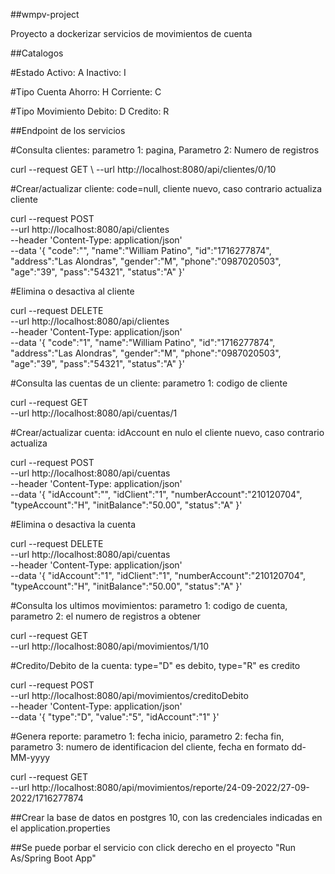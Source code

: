 ##wmpv-project

Proyecto a dockerizar servicios de movimientos de cuenta

##Catalogos

#Estado
Activo: A
Inactivo: I

#Tipo Cuenta
Ahorro: H
Corriente: C

#Tipo Movimiento
Debito: D
Credito: R

##Endpoint de los servicios

#Consulta clientes: parametro 1: pagina, Parametro 2: Numero de registros

curl --request GET \ --url http://localhost:8080/api/clientes/0/10

#Crear/actualizar cliente: code=null, cliente nuevo, caso contrario actualiza cliente

curl --request POST \
  --url http://localhost:8080/api/clientes \
  --header 'Content-Type: application/json' \
  --data '{
	"code":"",
  "name":"William Patino",
  "id":"1716277874",
  "address":"Las Alondras",
  "gender":"M",
  "phone":"0987020503",
  "age":"39",
  "pass":"54321",
  "status":"A"
}'

#Elimina o desactiva al cliente

curl --request DELETE \
  --url http://localhost:8080/api/clientes \
  --header 'Content-Type: application/json' \
  --data '{
	"code":"1",
  "name":"William Patino",
  "id":"1716277874",
  "address":"Las Alondras",
  "gender":"M",
  "phone":"0987020503",
  "age":"39",
  "pass":"54321",
  "status":"A"
}'

#Consulta las cuentas de un cliente: parametro 1: codigo de cliente

curl --request GET \
  --url http://localhost:8080/api/cuentas/1
 
#Crear/actualizar cuenta: idAccount en nulo el cliente nuevo, caso contrario actualiza

curl --request POST \
  --url http://localhost:8080/api/cuentas \
  --header 'Content-Type: application/json' \
  --data '{
	"idAccount":"",
  "idClient":"1",
  "numberAccount":"210120704",
  "typeAccount":"H",
  "initBalance":"50.00",
  "status":"A"
}'

#Elimina o desactiva la cuenta

curl --request DELETE \
  --url http://localhost:8080/api/cuentas \
  --header 'Content-Type: application/json' \
  --data '{
	"idAccount":"1",
  "idClient":"1",
  "numberAccount":"210120704",
  "typeAccount":"H",
  "initBalance":"50.00",
  "status":"A"
}'

#Consulta los ultimos movimientos: parametro 1: codigo de cuenta, parametro 2: el numero de registros a obtener

curl --request GET \
  --url http://localhost:8080/api/movimientos/1/10
  

#Credito/Debito de la cuenta: type="D" es debito, type="R" es credito

curl --request POST \
  --url http://localhost:8080/api/movimientos/creditoDebito \
  --header 'Content-Type: application/json' \
  --data '{
	"type":"D",
  "value":"5",
  "idAccount":"1"
}'

#Genera reporte: parametro 1: fecha inicio, parametro 2: fecha fin, parametro 3: numero de identificacion del cliente, fecha en formato dd-MM-yyyy

curl --request GET \
  --url http://localhost:8080/api/movimientos/reporte/24-09-2022/27-09-2022/1716277874
  
  
##Crear la base de datos en postgres 10, con las credenciales indicadas en el application.properties

##Se puede porbar el servicio con click derecho en el proyecto "Run As/Spring Boot App"
